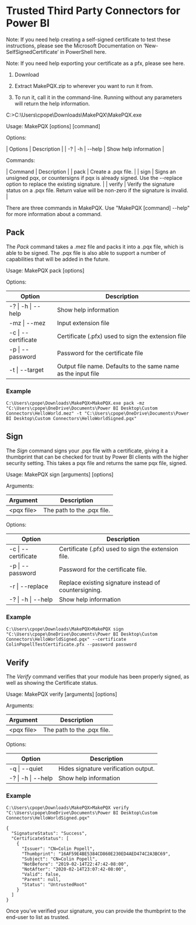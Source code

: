 # Trusted Third Party Connectors for Power BI 

Note: If you need help creating a self-signed certificate to test these instructions, please see the Microsoft Documentation on ‘New-SelfSignedCertificate’ in PowerShell here. 

Note: If you need help exporting your certificate as a pfx, please see here. 

1. Download

2. Extract MakePQX.zip to wherever you want to run it from. 

3. To run it, call it in the command-line. Running without any parameters will return the help information. 

C:\>C:\Users\cpope\Downloads\MakePQX\MakePQX.exe 

Usage: MakePQX [options] [command] 

Options: 

| Options | Description |
|  -?  \| -h \| --help | Show help information |

Commands: 

| Command | Description |
|  pack |   Create a .pqx file. |
|  sign |   Signs an unsigned pqx, or countersigns if pqx is already signed. Use the --replace option to replace the existing signature. |
|  verify | Verify the signature status on a .pqx file. Return value will be non-zero if the signature is invalid. |

 
There are three commands in MakePQX. Use "MakePQX [command] --help" for more information about a command. 

## Pack 

The _Pack_ command takes a .mez file and packs it into a .pqx file, which is able to be signed. The .pqx file is also able to support a number of capabilities that will be added in the future.

Usage: MakePQX pack \[options\] 

Options: 

| Option | Description |
|--------|-------------|
|  -?  \| -h \| --help |   Show help information |
|  -mz \| --mez |         Input extension file |
|  -c  \| --certificate | Certificate (.pfx) used to sign the extension file |
|  -p  \| --password |    Password for the certificate file |
|  -t  \| --target |      Output file name. Defaults to the same name as the input file |

### Example 

```
C:\Users\cpope\Downloads\MakePQX>MakePQX.exe pack -mz "C:\Users\cpope\OneDrive\Documents\Power BI Desktop\Custom Connectors\HelloWorld.mez" -t "C:\Users\cpope\OneDrive\Documents\Power BI Desktop\Custom Connectors\HelloWorldSigned.pqx"
```

## Sign 

The _Sign_ command signs your .pqx file with a certificate, giving it a thumbprint that can be checked for trust by Power BI clients with the higher security setting. This takes a pqx file and returns the same pqx file, signed.

Usage: MakePQX sign \[arguments\] \[options\] 

Arguments: 

| Argument   | Description                |
|------------|----------------------------|
| \<pqx file\> | The path to the .pqx file. | 

Options:

| Option | Description |
|--------|-------------|
|  -c  \| --certificate | Certificate (.pfx) used to sign the extension file. |
| -p  \| --password |    Password for the certificate file. |
|  -r \| --replace   |    Replace existing signature instead of countersigning. |
|  -?  \| -h \| --help |   Show help information |

### Example 

```
C:\Users\cpope\Downloads\MakePQX>MakePQX sign "C:\Users\cpope\OneDrive\Documents\Power BI Desktop\Custom Connectors\HelloWorldSigned.pqx" --certificate ColinPopellTestCertificate.pfx --password password
```

## Verify 

The _Verify_ command verifies that your module has been properly signed, as well as showing the Certificate status.

Usage: MakePQX verify \[arguments\] \[options\] 

Arguments: 

| Argument   | Description                |
|------------|----------------------------|
| \<pqx file\> | The path to the .pqx file. | 

Options: 

| Option             | Description                           |
|--------------------|---------------------------------------|
| -q \| --quiet      | Hides signature verification output.  |
| -? \| -h \| --help | Show help information                 |

### Example 

```
C:\Users\cpope\Downloads\MakePQX>MakePQX verify "C:\Users\cpope\OneDrive\Documents\Power BI Desktop\Custom Connectors\HelloWorldSigned.pqx" 

{ 
  "SignatureStatus": "Success", 
  "CertificateStatus": [ 
    { 
      "Issuer": "CN=Colin Popell", 
      "Thumbprint": "16AF59E4BE5384CD860E230ED4AED474C2A3BC69", 
      "Subject": "CN=Colin Popell", 
      "NotBefore": "2019-02-14T22:47:42-08:00", 
      "NotAfter": "2020-02-14T23:07:42-08:00", 
      "Valid": false, 
      "Parent": null, 
      "Status": "UntrustedRoot" 
    } 
  ] 
} 
```

 Once you’ve verified your signature, you can provide the thumbprint to the end-user to list as trusted.
